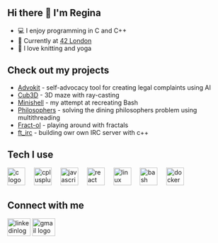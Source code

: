 ## Hi there 👋 I'm Regina

- 💻 I enjoy programming in C and C++
- 🎯 Currently at [42 London](https://www.42network.org/about-us/)
- 🌺 I love knitting and yoga

## Check out my projects

* [Advokit](https://github.com/chaynHQ/ai-letter-automated) - self-advocacy tool for creating legal complaints using AI
* [Cub3D](https://github.com/rngina/cub3D) - 3D maze with ray-casting
* [Minishell](https://github.com/rngina/minishell) - my attempt at recreating Bash
* [Philosophers](https://github.com/rngina/philo) - solving the dining philosophers problem using multithreading
* [Fract-ol](https://github.com/rngina/fract-ol) - playing around with fractals
* [ft_irc](https://github.com/sukhovasv/ft_irc/) - building owr own IRC server with c++

## Tech I use

<div>
  <img src="https://cdn.jsdelivr.net/gh/devicons/devicon/icons/c/c-original.svg" height="40" alt="c logo"  />
  <img width="12" />
  <img src="https://cdn.jsdelivr.net/gh/devicons/devicon/icons/cplusplus/cplusplus-original.svg" height="40" alt="cplusplus logo"  />
  <img width="12" />
  <img src="https://cdn.jsdelivr.net/gh/devicons/devicon/icons/javascript/javascript-original.svg" height="40" alt="javascript logo"  />
  <img width="12" />
  <img src="https://cdn.jsdelivr.net/gh/devicons/devicon/icons/react/react-original.svg" height="40" alt="react logo"  />
  <img width="12" />
  <img src="https://cdn.jsdelivr.net/gh/devicons/devicon/icons/linux/linux-original.svg" height="40" alt="linux logo"  />
  <img width="12" />
  <img src="https://cdn.jsdelivr.net/gh/devicons/devicon/icons/bash/bash-original.svg" height="40" alt="bash logo"  />
  <img width="12" />
  <img src="https://cdn.jsdelivr.net/gh/devicons/devicon/icons/docker/docker-original.svg" height="40" alt="docker logo"  />
</div>

## Connect with me

<div align="left">
  <a href="https://www.linkedin.com/in/reginatavabilova/" target="blank"><img src="https://raw.githubusercontent.com/maurodesouza/profile-readme-generator/master/src/assets/icons/social/linkedin/default.svg" width="52" height="40" alt="linkedinlogo"></a>
  <a href="mailto:regina.tavabilova@gmail.com" target="blank"><img src="https://raw.githubusercontent.com/maurodesouza/profile-readme-generator/master/src/assets/icons/social/gmail/default.svg" width="52" height="40" alt="gmail logo"></a>
</div>

